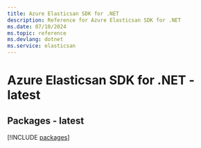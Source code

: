 ```yaml
---
title: Azure Elasticsan SDK for .NET
description: Reference for Azure Elasticsan SDK for .NET
ms.date: 07/10/2024
ms.topic: reference
ms.devlang: dotnet
ms.service: elasticsan
---
```

# Azure Elasticsan SDK for .NET - latest
## Packages - latest
[!INCLUDE [packages](elasticsan-index.md)]